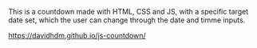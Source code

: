 This is a countdown made with HTML, CSS and JS, with a specific target date set, which the user can change through the date and timme inputs.

https://davidhdm.github.io/js-countdown/

